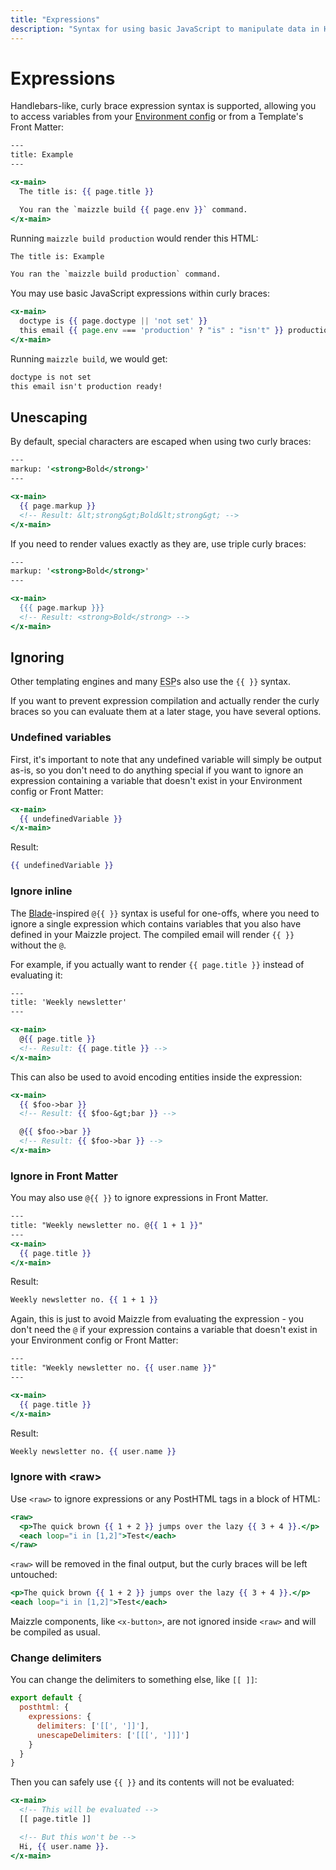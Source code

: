 ```yaml
---
title: "Expressions"
description: "Syntax for using basic JavaScript to manipulate data in HTML emails."
---
```


# Expressions

Handlebars-like, curly brace expression syntax is supported, allowing you to access variables from your [Environment config](/docs/environments) or from a Template's Front Matter:

```hbs [emails/example.html]
---
title: Example
---

<x-main>
  The title is: {{ page.title }}

  You ran the `maizzle build {{ page.env }}` command.
</x-main>
```

Running `maizzle build production` would render this HTML:

```html
The title is: Example

You ran the `maizzle build production` command.
```

You may use basic JavaScript expressions within curly braces:

```hbs [emails/example.html]
<x-main>
  doctype is {{ page.doctype || 'not set' }}
  this email {{ page.env === 'production' ? "is" : "isn't" }} production ready!
</x-main>
```

Running `maizzle build`, we would get:

```html
doctype is not set
this email isn't production ready!
```

## Unescaping

By default, special characters are escaped when using two curly braces:

```hbs [emails/example.html]
---
markup: '<strong>Bold</strong>'
---

<x-main>
  {{ page.markup }}
  <!-- Result: &lt;strong&gt;Bold&lt;strong&gt; -->
</x-main>
```

If you need to render values exactly as they are, use triple curly braces:

```hbs [emails/example.html]
---
markup: '<strong>Bold</strong>'
---

<x-main>
  {{{ page.markup }}}
  <!-- Result: <strong>Bold</strong> -->
</x-main>
```

## Ignoring

Other templating engines and many <abbr title="Email Service Provider">ESP</abbr>s also use the `{{ }}` syntax.

If you want to prevent expression compilation and actually render the curly braces so you can evaluate them at a later stage, you have several options.

### Undefined variables

First, it's important to note that any undefined variable will simply be output as-is, so you don't need to do anything special if you want to ignore an expression containing a variable that doesn't exist in your Environment config or Front Matter:

```hbs [emails/example.html]
<x-main>
  {{ undefinedVariable }}
</x-main>
```

Result:

```hbs [build_production/example.html]
{{ undefinedVariable }}
```

### Ignore inline

The [Blade](https://laravel.com/docs/blade)-inspired `@{{ }}` syntax is useful for one-offs, where you need to ignore a single expression which contains variables that you also have defined in your Maizzle project. The compiled email will render `{{ }}` without the `@`.

For example, if you actually want to render `{{ page.title }}` instead of evaluating it:

```hbs [emails/example.html]
---
title: 'Weekly newsletter'
---

<x-main>
  @{{ page.title }}
  <!-- Result: {{ page.title }} -->
</x-main>
```

This can also be used to avoid encoding entities inside the expression:

```hbs [emails/example.html]
<x-main>
  {{ $foo->bar }}
  <!-- Result: {{ $foo-&gt;bar }} -->

  @{{ $foo->bar }}
  <!-- Result: {{ $foo->bar }} -->
</x-main>
```

### Ignore in Front Matter

You may also use `@{{ }}` to ignore expressions in Front Matter.

```hbs [emails/example.html]
---
title: "Weekly newsletter no. @{{ 1 + 1 }}"
---
<x-main>
  {{ page.title }}
</x-main>
```

Result:

```hbs [build_production/example.html]
Weekly newsletter no. {{ 1 + 1 }}
```

Again, this is just to avoid Maizzle from evaluating the expression - you don't need the `@` if your expression contains a variable that doesn't exist in your Environment config or Front Matter:

```hbs [emails/example.html]
---
title: "Weekly newsletter no. {{ user.name }}"
---

<x-main>
  {{ page.title }}
</x-main>
```

Result:

```hbs [build_production/example.html]
Weekly newsletter no. {{ user.name }}
```

### Ignore with &lt;raw&gt;

Use `<raw>` to ignore expressions or any PostHTML tags in a block of HTML:

```hbs [emails/example.html]
<raw>
  <p>The quick brown {{ 1 + 2 }} jumps over the lazy {{ 3 + 4 }}.</p>
  <each loop="i in [1,2]">Test</each>
</raw>
```

`<raw>` will be removed in the final output, but the curly braces will be left untouched:

```hbs [build_production/example.html]
<p>The quick brown {{ 1 + 2 }} jumps over the lazy {{ 3 + 4 }}.</p>
<each loop="i in [1,2]">Test</each>
```

<Alert type="warning">Maizzle components, like `<x-button>`, are not ignored inside `<raw>` and will be compiled as usual.</Alert>

### Change delimiters

You can change the delimiters to something else, like `[[ ]]`:

```js [config.js]
export default {
  posthtml: {
    expressions: {
      delimiters: ['[[', ']]'],
      unescapeDelimiters: ['[[[', ']]]']
    }
  }
}
```

Then you can safely use `{{ }}` and its contents will not be evaluated:

```hbs [emails/example.html]
<x-main>
  <!-- This will be evaluated -->
  [[ page.title ]]

  <!-- But this won't be -->
  Hi, {{ user.name }}.
</x-main>
```
